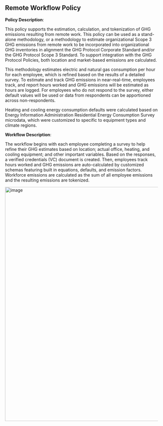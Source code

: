 ## Remote Workflow Policy

**Policy Description**: 

This policy supports the estimation, calculation, and tokenization of GHG emissions resulting from remote work. This policy can be used as a stand-alone methodology, or a methodology to estimate organizational Scope 3 GHG emissions from remote work to be incorporated into organizational GHG inventories in alignment the GHG Protocol Corporate Standard and/or the GHG Protocol Scope 3 Standard. To support integration with the GHG Protocol Policies, both location and market-based emissions are calculated. 


This methodology estimates electric and natural gas consumption per hour for each employee, which is refined based on the results of a detailed survey. To estimate and track GHG emissions in near-real-time, employees track, and report hours worked and GHG emissions will be estimated as hours are logged. For employees who do not respond to the survey, either default values will be used or data from respondents can be apportioned across non-respondents.


Heating and cooling energy consumption defaults were calculated based on Energy Information Administration Residential Energy Consumption Survey microdata,  which were customized to specific to equipment types and climate regions. 

**Workflow Description**:

The workflow begins with each employee completing a survey to help refine their GHG estimates based on location; actual office, heating, and cooling equipment; and other important variables. Based on the responses, a verified credentials (VC) document is created. Then, employees track hours worked and GHG emissions are auto-calculated by customized schemas featuring built in equations, defaults, and emission factors. Workforce emissions are calculated as the sum of all employee emissions and the resulting emissions are tokenized. 

<img width="772" alt="image" src="https://user-images.githubusercontent.com/79293833/193054429-cf3260d6-7535-47b4-ac33-ae756061c64e.png">



